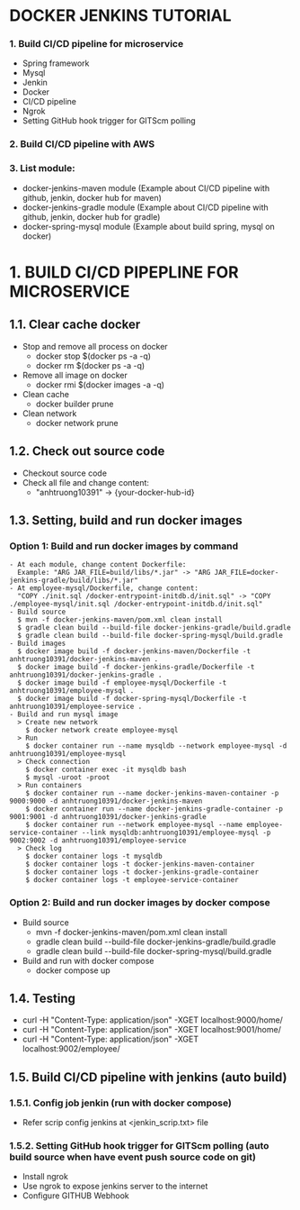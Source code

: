 # DOCKER JENKINS TUTORIAL
### 1. Build CI/CD pipeline for microservice
* Spring framework
* Mysql
* Jenkin
* Docker
* CI/CD pipeline
* Ngrok
* Setting GitHub hook trigger for GITScm polling
### 2. Build CI/CD pipeline with AWS
### 3. List module:
* docker-jenkins-maven module (Example about CI/CD pipeline with github, jenkin, docker hub for maven)
* docker-jenkins-gradle module (Example about CI/CD pipeline with github, jenkin, docker hub for gradle)
* docker-spring-mysql module (Example about build spring, mysql on docker)
# 1. BUILD CI/CD PIPEPLINE FOR MICROSERVICE
## 1.1. Clear cache docker
* Stop and remove all process on docker
  - docker stop $(docker ps -a -q)
  - docker rm $(docker ps -a -q)
* Remove all image on docker
  - docker rmi $(docker images -a -q)
* Clean cache
  - docker builder prune
* Clean network
  - docker network prune
## 1.2. Check out source code
* Checkout source code
* Check all file and change content:
  - "anhtruong10391" -> {your-docker-hub-id}
## 1.3. Setting, build and run docker images
### Option 1: Build and run docker images by command
    - At each module, change content Dockerfile:
      Example: "ARG JAR_FILE=build/libs/*.jar" -> "ARG JAR_FILE=docker-jenkins-gradle/build/libs/*.jar" 
    - At employee-mysql/Dockerfile, change content:
      "COPY ./init.sql /docker-entrypoint-initdb.d/init.sql" -> "COPY ./employee-mysql/init.sql /docker-entrypoint-initdb.d/init.sql"
    - Build source
      $ mvn -f docker-jenkins-maven/pom.xml clean install
      $ gradle clean build --build-file docker-jenkins-gradle/build.gradle
      $ gradle clean build --build-file docker-spring-mysql/build.gradle
    - Build images
      $ docker image build -f docker-jenkins-maven/Dockerfile -t anhtruong10391/docker-jenkins-maven .
      $ docker image build -f docker-jenkins-gradle/Dockerfile -t anhtruong10391/docker-jenkins-gradle .
      $ docker image build -f employee-mysql/Dockerfile -t anhtruong10391/employee-mysql .
      $ docker image build -f docker-spring-mysql/Dockerfile -t anhtruong10391/employee-service .
    - Build and run mysql image
      > Create new network
        $ docker network create employee-mysql
      > Run
        $ docker container run --name mysqldb --network employee-mysql -d anhtruong10391/employee-mysql
      > Check connection
        $ docker container exec -it mysqldb bash
        $ mysql -uroot -proot
      > Run containers
        $ docker container run --name docker-jenkins-maven-container -p 9000:9000 -d anhtruong10391/docker-jenkins-maven
        $ docker container run --name docker-jenkins-gradle-container -p 9001:9001 -d anhtruong10391/docker-jenkins-gradle
        $ docker container run --network employee-mysql --name employee-service-container --link mysqldb:anhtruong10391/employee-mysql -p 9002:9002 -d anhtruong10391/employee-service
      > Check log
        $ docker container logs -t mysqldb
        $ docker container logs -t docker-jenkins-maven-container
        $ docker container logs -t docker-jenkins-gradle-container 
        $ docker container logs -t employee-service-container
### Option 2: Build and run docker images by docker compose
* Build source
  - mvn -f docker-jenkins-maven/pom.xml clean install
  - gradle clean build --build-file docker-jenkins-gradle/build.gradle
  - gradle clean build --build-file docker-spring-mysql/build.gradle
* Build and run with docker compose
  - docker compose up
## 1.4. Testing
* curl -H "Content-Type: application/json" -XGET localhost:9000/home/
* curl -H "Content-Type: application/json" -XGET localhost:9001/home/
* curl -H "Content-Type: application/json" -XGET localhost:9002/employee/
## 1.5. Build CI/CD pipeline with jenkins (auto build)
### 1.5.1. Config job jenkin (run with docker compose)
* Refer scrip config jenkins at <jenkin_scrip.txt> file
### 1.5.2. Setting GitHub hook trigger for GITScm polling (auto build source when have event push source code on git)
* Install ngrok
* Use ngrok to expose jenkins server to the internet
* Configure GITHUB Webhook

